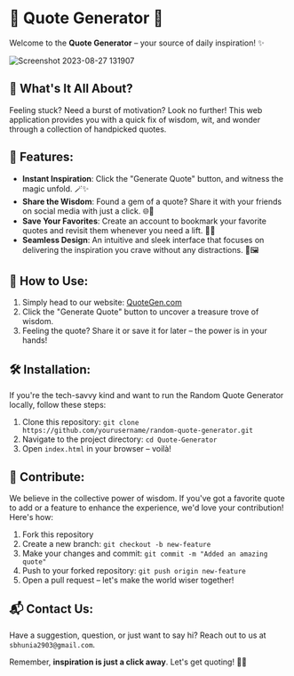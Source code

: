 # 🌟 Quote Generator 🌟

Welcome to the **Quote Generator** – your source of daily inspiration! ✨


![Screenshot 2023-08-27 131907](https://github.com/Sayak-Bhunia/Quote_Generator/assets/110457746/fea2ae03-d22d-4010-a41e-56c38374cce2)

## 📜 What's It All About?

Feeling stuck? Need a burst of motivation? Look no further! This web application provides you with a quick fix of wisdom, wit, and wonder through a collection of handpicked quotes.

## 🚀 Features:

- **Instant Inspiration**: Click the "Generate Quote" button, and witness the magic unfold. 🪄✨
- **Share the Wisdom**: Found a gem of a quote? Share it with your friends on social media with just a click. 🌐📲
- **Save Your Favorites**: Create an account to bookmark your favorite quotes and revisit them whenever you need a lift. 🔖📌
- **Seamless Design**: An intuitive and sleek interface that focuses on delivering the inspiration you crave without any distractions. 🎨🖼️

## 🌈 How to Use:

1. Simply head to our website: [QuoteGen.com](https://sayak-bhunia.github.io/Quote_Generator/)
2. Click the "Generate Quote" button to uncover a treasure trove of wisdom.
3. Feeling the quote? Share it or save it for later – the power is in your hands!

## 🛠️ Installation:

If you're the tech-savvy kind and want to run the Random Quote Generator locally, follow these steps:

1. Clone this repository: `git clone https://github.com/yourusername/random-quote-generator.git`
2. Navigate to the project directory: `cd Quote-Generator`
3. Open `index.html` in your browser – voilà!

## 🤝 Contribute:

We believe in the collective power of wisdom. If you've got a favorite quote to add or a feature to enhance the experience, we'd love your contribution! Here's how:

1. Fork this repository
2. Create a new branch: `git checkout -b new-feature`
3. Make your changes and commit: `git commit -m "Added an amazing quote"`
4. Push to your forked repository: `git push origin new-feature`
5. Open a pull request – let's make the world wiser together!

## 📬 Contact Us:

Have a suggestion, question, or just want to say hi? Reach out to us at `sbhunia2903@gmail.com`.

Remember, **inspiration is just a click away**. Let's get quoting! 💬✨
